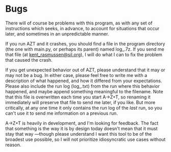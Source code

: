 # Bugs
There will of course be problems with this program, as with any set of instructions which seeks, in advance, to account for situations that occur later, and sometimes in an unpredictable manner.

If you run AZT and it crashes, you should find a file in the program directory (the one with main.py, or perhaps its parent) named log_<dateTime>.7z. If you send me that file (at kent_rasmussen@sil.org), I will do what I can to fix the problem that caused the crash.

If you get unexpected behavior out of AZT, please understand that it may or may not be a bug. In either case, please feel free to write me with a description of what happened, and how it differed from your expectations. Please also include the run log (log_<date>.txt) from the run where this behavior happened, and maybe append something meaningful to the filename. Note that this file is overwritten each time you start A→Z+T, so renaming it immediately will preserve that file to send me later, if you like. But more critically, at any one time it only contains the run log of the _last_ run, so you can't use it to send me information on a previous run.

A→Z+T is heavily in development, and I'm looking for feedback. The fact that something is the way it is by design today doesn't mean that it must stay that way —though please understand I want this tool to be of the broadest use possible, so I will not prioritize idiosyncratic use cases without reason.  
